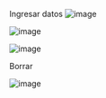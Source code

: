 Ingresar datos
![image](https://github.com/AnthonyHaro/conexion_a_bases/assets/150816518/3940a703-f839-47ad-8c7c-b500c3d9b227)

![image](https://github.com/AnthonyHaro/conexion_a_bases/assets/150816518/c962f526-f072-4cf9-9af7-3f63665b78d1)


![image](https://github.com/AnthonyHaro/conexion_a_bases/assets/150816518/7cc78db9-44f3-4fe1-8928-c222ed13279a)

Borrar

![image](https://github.com/AnthonyHaro/conexion_a_bases/assets/150816518/a9f67e37-6672-4a83-b44b-ba55ff03660a)


